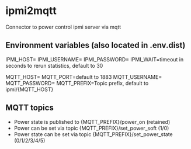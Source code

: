 # ipmi2mqtt
Connector to power control ipmi server via mqtt

## Environment variables (also located in .env.dist)
IPMI_HOST=
IPMI_USERNAME=
IPMI_PASSWORD=
IPMI_WAIT=timeout in seconds to rerun statistics, default to 30

MQTT_HOST=
MQTT_PORT=default to 1883
MQTT_USERNAME=
MQTT_PASSWORD=
MQTT_PREFIX=Topic prefix, default to ipmi/{MQTT_HOST}

## MQTT topics
* Power state is published to {MQTT_PREFIX}/power_on (retained)
* Power  can be set via topic {MQTT_PREFIX}/set_power_soft (1/0)
* Power state can be set via topic {MQTT_PREFIX}/set_power_state (0/1/2/3/4/5)
